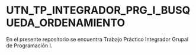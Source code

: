 # UTN_TP_INTEGRADOR_PRG_I_BUSQUEDA_ORDENAMIENTO
En el presente repositorio se encuentra Trabajo Práctico Integrador Grupal de Programación l.
